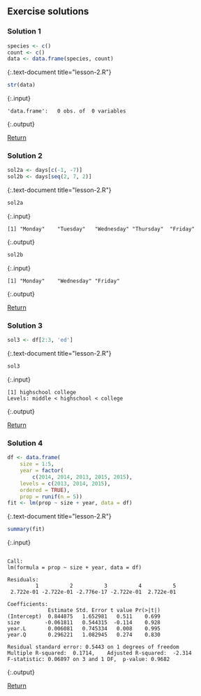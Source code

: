 ---
---

## Exercise solutions

<!--split-->

### Solution 1


~~~r
species <- c()
count <- c()
data <- data.frame(species, count)
~~~
{:.text-document title="lesson-2.R"}


~~~r
str(data)
~~~
{:.input}
~~~
'data.frame':	0 obs. of  0 variables
~~~
{:.output}

<aside class="notes" markdown="block">

[Return](#exercise-1)

</aside>

<!--split-->

### Solution 2


~~~r
sol2a <- days[c(-1, -7)]
sol2b <- days[seq(2, 7, 2)]
~~~
{:.text-document title="lesson-2.R"}


~~~r
sol2a
~~~
{:.input}
~~~
[1] "Monday"    "Tuesday"   "Wednesday" "Thursday"  "Friday"   
~~~
{:.output}


~~~r
sol2b
~~~
{:.input}
~~~
[1] "Monday"    "Wednesday" "Friday"   
~~~
{:.output}

<aside class="notes" markdown="block">

[Return](#exercise-2)

</aside>

<!--split-->

### Solution 3


~~~r
sol3 <- df[2:3, 'ed']
~~~
{:.text-document title="lesson-2.R"}


~~~r
sol3
~~~
{:.input}
~~~
[1] highschool college   
Levels: middle < highschool < college
~~~
{:.output}

<aside class="notes" markdown="block">

[Return](#exercise-3)

</aside>

<!--split-->

### Solution 4


~~~r
df <- data.frame(
    size = 1:5,
    year = factor(
        c(2014, 2014, 2013, 2015, 2015),
	levels = c(2013, 2014, 2015),
	ordered = TRUE),
    prop = runif(n = 5))
fit <- lm(prop ~ size + year, data = df)
~~~
{:.text-document title="lesson-2.R"}


~~~r
summary(fit)
~~~
{:.input}
~~~

Call:
lm(formula = prop ~ size + year, data = df)

Residuals:
         1          2          3          4          5 
 2.722e-01 -2.722e-01 -2.776e-17 -2.722e-01  2.722e-01 

Coefficients:
             Estimate Std. Error t value Pr(>|t|)
(Intercept)  0.844875   1.652981   0.511    0.699
size        -0.061811   0.544315  -0.114    0.928
year.L       0.006081   0.745334   0.008    0.995
year.Q       0.296221   1.082945   0.274    0.830

Residual standard error: 0.5443 on 1 degrees of freedom
Multiple R-squared:  0.1714,	Adjusted R-squared:  -2.314 
F-statistic: 0.06897 on 3 and 1 DF,  p-value: 0.9682
~~~
{:.output}

<aside class="notes" markdown="block">

[Return](#exercise-4)

</aside>

